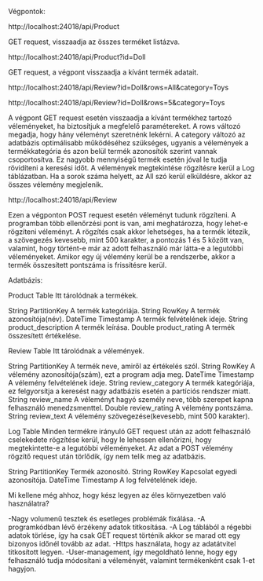 Végpontok:

http://localhost:24018/api/Product

GET request, visszaadja az összes terméket listázva.


http://localhost:24018/api/Product?id=Doll

GET request, a végpont visszaadja a kívánt termék adatait.

http://localhost:24018/api/Review?id=Doll&rows=All&category=Toys 

http://localhost:24018/api/Review?id=Doll&rows=5&category=Toys

A végpont GET request esetén visszaadja a kívánt termékhez tartozó véleményeket, ha biztosítjuk a megfelelő paramétereket.
A rows változó megadja, hogy hány véleményt szeretnénk lekérni.
A category változó az adatbázis optimálisabb működéséhez szükséges,
ugyanis a vélemények a termékkategória és azon belül termék azonosítók szerint vannak csoportosítva.
Ez nagyobb mennyiségű termék esetén jóval le tudja rövidíteni a keresési időt.
A vélemények megtekintése rögzítésre kerül a Log táblázatban.
Ha a sorok száma helyett, az All szó kerül elküldésre, akkor az összes vélemény megjelenik.


http://localhost:24018/api/Review

Ezen a végponton POST request esetén véleményt tudunk rögzíteni.
A programban több ellenőrzési pont is van, ami meghatározza, hogy lehet-e rögzíteni véleményt.
A rögzítés csak akkor lehetséges, ha a termék létezik, a szövegezés kevesebb, mint 500 karakter,
a pontozás 1 és 5 között van, valamint, hogy történt-e már az adott felhasználó már látta-e a legutóbbi véleményeket.
Amikor egy új vélemény kerül be a rendszerbe, akkor a termék összesített pontszáma is frissítésre kerül.

Adatbázis:

Product Table			Itt tárolódnak a termékek.

String PartitionKey		A termék kategóriája.
String RowKey			A termék azonosítója(név).
DateTime Timestamp		A termék felvételének ideje.
String product_description	A termék leírása.
Double product_rating		A termék összesített értékelése.

Review Table			Itt tárolódnak a vélemények.

String PartitionKey		A termék neve, amiről az értékelés szól.
String RowKey			A vélemény azonosítója(szám), ezt a program adja meg.
DateTime Timestamp		A vélemény felvételének ideje.
String review_category		A termék kategóriája, ez felgyorsítja a keresést nagy adatbázis esetén a partíciós rendszer miatt.
String review_name		A véleményt hagyó személy neve, több szerepet kapna felhasználó menedzsmenttel.
Double review_rating		A vélemény pontszáma.
String review_text		A vélemény szövegezése(kevesebb, mint 500 karakter).

Log Table			Minden termékre irányuló GET request után az adott felhasználó cselekedete rögzítése kerül,
				hogy le lehessen ellenőrizni, hogy megtekintette-e a legutóbbi véleményeket.
				Az adat a POST vélemény rögzítő request után törlődik, így nem telik meg az adatbázis.

String PartitionKey		Termék azonosító.
String RowKey			Kapcsolat egyedi azonosítója.
DateTime Timestamp		A log felvételének ideje.

Mi kellene még ahhoz, hogy kész legyen az éles környezetben való használatra?

-Nagy volumenű tesztek és esetleges problémák fixálása.
-A programkódban lévő érzékeny adatok titkosítása.
-A Log táblából a régebbi adatok törlése, így ha csak GET request történik akkor se marad ott egy bizonyos időnél tovább az adat.
-Https használata, hogy az adatátvitel titkosított legyen.
-User-management, így megoldható lenne, hogy egy felhasználó tudja módosítani a véleményét, valamint termékenként csak 1-et hagyjon.
